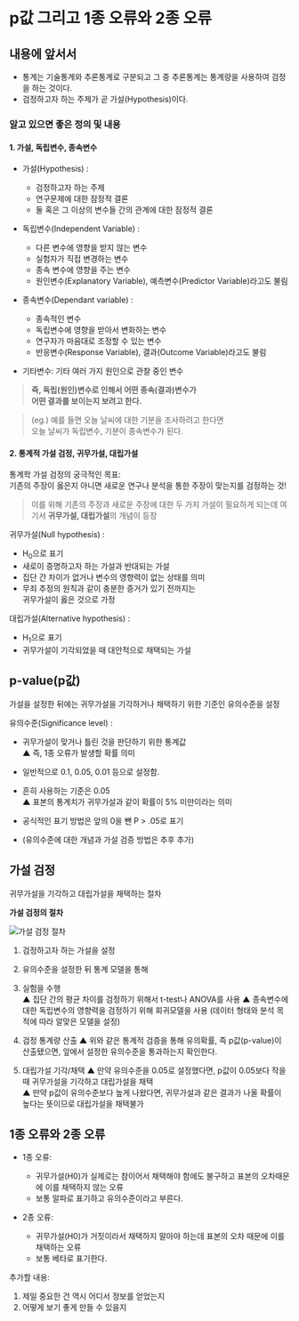 # p값 그리고 1종 오류와 2종 오류

## 내용에 앞서서    
- 통계는 기술통계와 추론통계로 구분되고 그 중 추론통계는 통계량을 사용하여 검정을 하는 것이다.
- 검정하고자 하는 주제가 곧 가설(Hypothesis)이다.

### 알고 있으면 좋은 정의 및 내용

#### 1. 가설, 독립변수, 종속변수

- 가설(Hypothesis) :  
    - 검정하고자 하는 주제
    - 연구문제에 대한 잠정적 결론
    - 둘 혹은 그 이상의 변수들 간의 관계에 대한 잠정적 결론

- 독립변수(Independent Variable) :  
  - 다른 변수에 영향을 받지 않는 변수 
  - 실험자가 직접 변경하는 변수 
  - 종속 변수에 영향을 주는 변수
  - 원인변수(Explanatory Variable), 예측변수(Predictor Variable)라고도 불림

- 종속변수(Dependant variable) : 
  - 종속적인 변수 
  - 독립변수에 영향을 받아서 변화하는 변수
  - 연구자가 마음대로 조정할 수 있는 변수
  - 반응변수(Response Variable), 결과(Outcome Variable)라고도 불림

+ 기타변수: 기타 여러 가지 원인으로 관찰 중인 변수    

> **즉, 독립(원인)변수로 인해서 어떤 종속(결과)변수가**    
**어떤 결과를 보이는지 보려고 한다.**

> (eg.) 예를 들면 오늘 날씨에 대한 기분을 조사하려고 한다면    
오늘 날씨가 독립변수, 기분이 종속변수가 된다.

<!-- #### 2. 데이터 분석에 있어 목적성에 대한 분류

  1. 기술적 분석(Descriptive Analytics):     
    - 과거나 현재에 어떤 일이 일어났는지를 파악하기 위한 분석.
    - 데이터의 분포, 추세 등을 분석하여 상황을 모니터링

  2. 진단적 분석(Diagnostic Analytics):    
    - 과거나 현재에 발생한 사건의 원인을 밝히기 위한 분석
    - 데이터 간의 관계를 분석하여 인과관계를 찾는다.
  
  3. 예측 분석(Predictive Analytics):    
    - 기계학습 모델 등을 사용하여, 미래에 어떤 일이 어느 정도의 확률로 일어날지를 예측한다.
    - 현재는 알 수 없는 결과의 가능성을 파악한다.
  
  4. 처방적 분석(Prescriptive Analytics):    
    - 예측되는 미래의 결과를 위해 어떻게 하면 좋을지 처방하기 위한 분석
    - 제한된 자원을 효과적으로 활용하여 최적의 성과를 낼 수 있도록 방향을 도출한다.

▲ 위 내용은 아직 완벽하게 이해 못 함(가트너 분석 단계 모델)

기본적인 데이터 확인 수준의 기술적 분석부터, 방향성까지 제시하는 처방적 분석이 있는 것을 알 수 있음 -->

<!-- > 기술적 분석을 재외하고는 모두 가설 설정이 필요함!
> 데이터 간의 인과관계를 밝히는 진단적 분석도 '변수 A와 변수 B는 관계가 있을/ 업을 것이다'라는 가설이 필요함
> 예측 분석과 처방적 분석도 어떤 요소의 변수가 발생할 일, 성과 등에 얼마만큼의 영향을 미칠 것이라는 가설을 설정하여 가설검정을 하는 프로세스로 데이터 분석이 진행됨 -->

#### 2. 통계적 가설 검정, 귀무가설, 대립가설
 
통계학 가설 검정의 궁극적인 목표:    
 기존의 주장이 옳은지 아니면 새로운 연구나 분석을 통한 주장이 맞는지를 검정하는 것!

>이를 위해 기존의 주장과 새로운 주장에 대한 두 가지 가설이 필요하게 되는데 여기서 **귀무가설, 대립가설**의 개념이 등장

귀무가설(Null hypothesis) :     
 - H<sub>0</sub>으로 표기    
 - 새로이 증명하고자 하는 가설과 반대되는 가설
 - 집단 간 차이가 없거나 변수의 영향력이 없는 상태를 의미    
 - 무죄 추정의 원칙과 같이 충분한 증거가 있기 전까지는    
  귀무가설이 옳은 것으로 가정    

대립가설(Alternative hypothesis) :    
 - H<sub>1</sub>으로 표기
 - 귀무가설이 기각되었을 때 대안적으로 채택되는 가설

## p-value(p값)

가설을 설정한 뒤에는 귀무가설을 기각하거나 채택하기 위한 기준인 유의수준을 설정    

유의수준(Significance level) :    
 + 귀무가설이 맞거나 틀린 것을 판단하기 위한 통계값    
 ▲ 즉, 1종 오류가 발생할 확률 의미
 + 일반적으로 0.1, 0.05, 0.01 등으로 설정함.    
 + 흔히 사용하는 기준은 0.05    
 ▲ 표본의 통계치가 귀무가설과 같이 확률이 5% 미만이라는 의미    
 + 공식적인 표기 방법은 앞의 0을 뺀 P > .05로 표기

+ (유의수준에 대한 개념과 가설 검증 방법은 추후 추가)

## 가설 검정
귀무가설을 기각하고 대립가설을 채택하는 절차

**가설 검정의 절차**

![가설 검정 절차](https://post-phinf.pstatic.net/MjAyMTA2MDNfOTMg/MDAxNjIyNzI2NzI0OTYy.x22pt3LSOAg9aE1hnDEaXYMZh-RsPMBxfaK6MxTzKQsg.usxC2d9D7LHWiAVyNrspqygaXjB6LVSZuyMOuSh3zU0g.PNG/ADsP_008_1.png?type=w1200)

1. 검정하고자 하는 가설을 설정    

2. 유의수준을 설정한 뒤 통계 모델을 통해     

3. 실험을 수행    
▲ 집단 간의 평균 차이를 검정하기 위해서 t-test나 ANOVA를 사용
▲ 종속변수에 대한 독립변수의 영향력을 검정하기 위해 회귀모델을 사용 (데이터 형태와 분석 목적에 따라 알맞은 모델을 설정)

4. 검정 통계량 산출
▲ 위와 같은 통계적 검증을 통해 유의확률, 즉 p값(p-value)이 산출됐으면, 앞에서 설정한 유의수준을 통과하는지 확인한다.

5. 대립가설 기각/채택
▲ 만약 유의수준을 0.05로 설정했다면, p값이 0.05보다 작을 때 귀무가설을 기각하고 대립가설을 채택     
▲ 만약 p값이 유의수준보다 높게 나왔다면, 귀무가설과 같은 결과가 나올 확률이 높다는 뜻이므로 대립가설을 채택불가    

## 1종 오류와 2종 오류
- 1종 오류:    
  - 귀무가설(H0)가 실제로는 참이어서 채택해야 함에도 불구하고 표본의 오차때문에 이를 채택하지 않는 오류
  - 보통 알파로 표기하고 유의수준이라고 부른다.

- 2종 오류:
  - 귀무가설(H0)가 거짓이라서 채택하지 말아야 하는데 표본의 오차 때문에 이를 채택하는 오류
  - 보통 베타로 표기한다.

추가할 내용:    
1. 제일 중요한 건 역시 어디서 정보를 얻었는지
2. 어떻게 보기 좋게 만들 수 있을지